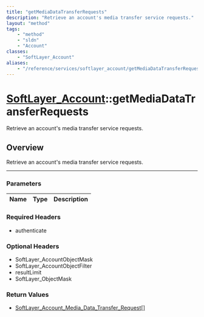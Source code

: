 ```yaml
---
title: "getMediaDataTransferRequests"
description: "Retrieve an account's media transfer service requests."
layout: "method"
tags:
    - "method"
    - "sldn"
    - "Account"
classes:
    - "SoftLayer_Account"
aliases:
    - "/reference/services/softlayer_account/getMediaDataTransferRequests"
---
```

# [SoftLayer_Account](/reference/services/SoftLayer_Account)::getMediaDataTransferRequests


Retrieve an account's media transfer service requests.


## Overview 
Retrieve an account's media transfer service requests.

-----

### Parameters 
|Name | Type | Description |
| --- | --- | --- |


### Required Headers
* authenticate


### Optional Headers
* SoftLayer_AccountObjectMask
* SoftLayer_AccountObjectFilter
* resultLimit
* SoftLayer_ObjectMask

### Return Values
* <a href='/reference/datatypes/SoftLayer_Account_Media_Data_Transfer_Request'>SoftLayer_Account_Media_Data_Transfer_Request[] </a>




